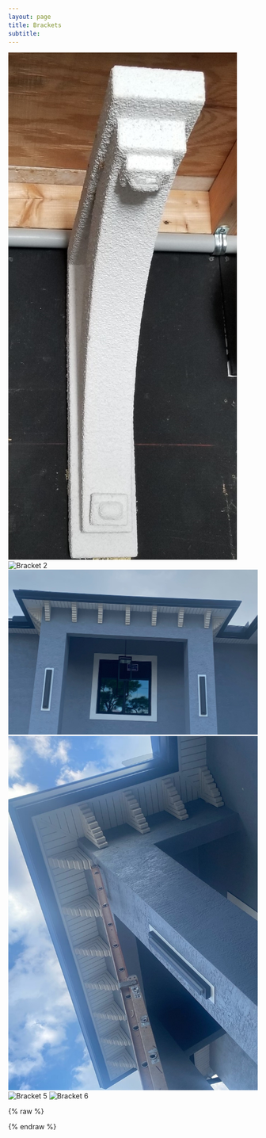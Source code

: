 ```yaml
---
layout: page
title: Brackets
subtitle: 
---
```

<!---<div class="gallery">
  {% for i in (1..6) %}
    <img src="/assets/img/bracket_{{ i }}.png" alt="Bracket {{ i }}">
  {% endfor %}
</div>--->

<div class="banner-container">
  <div class="banner">
    <img src="/assets/img/bracket_1.png" alt="Bracket 1">
    <img src="/assets/img/bracket_2.png" alt="Bracket 2">
    <img src="/assets/img/bracket_3.png" alt="Bracket 3">
    <img src="/assets/img/bracket_4.png" alt="Bracket 4">
    <img src="/assets/img/bracket_5.png" alt="Bracket 5">
    <img src="/assets/img/bracket_6.png" alt="Bracket 6">
  </div>
</div>

{% raw %}
<script>
window.addEventListener('load', function() {
  adjustBannerWidth();
});

window.addEventListener('resize', function() {
  adjustBannerWidth();
});

function adjustBannerWidth() {
  var banner = document.querySelector('.banner');
  var images = banner.querySelectorAll('img');
  var bannerWidth = banner.offsetWidth;

  for (var i = 0; i < images.length; i++) {
    images[i].style.width = bannerWidth + 'px';
  }
}
</script>
{% endraw %}
